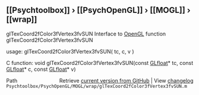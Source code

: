 ## [[Psychtoolbox]] &#8250; [[PsychOpenGL]] &#8250; [[MOGL]] &#8250; [[wrap]]

glTexCoord2fColor3fVertex3fvSUN  Interface to [OpenGL](OpenGL) function glTexCoord2fColor3fVertex3fvSUN  
  
usage:  glTexCoord2fColor3fVertex3fvSUN( tc, c, v )  
  
C function:  void glTexCoord2fColor3fVertex3fvSUN(const [GLfloat](GLfloat)\* tc, const [GLfloat](GLfloat)\* c, const [GLfloat](GLfloat)\* v)  




<div class="code_header" style="text-align:right;">
  <span style="float:left;">Path&nbsp;&nbsp;</span> <span class="counter">Retrieve <a href=
  "https://raw.github.com/Psychtoolbox-3/Psychtoolbox-3/beta/Psychtoolbox/PsychOpenGL/MOGL/wrap/glTexCoord2fColor3fVertex3fvSUN.m">current version from GitHub</a> | View <a href=
  "https://github.com/Psychtoolbox-3/Psychtoolbox-3/commits/beta/Psychtoolbox/PsychOpenGL/MOGL/wrap/glTexCoord2fColor3fVertex3fvSUN.m">changelog</a></span>
</div>
<div class="code">
  <code>Psychtoolbox/PsychOpenGL/MOGL/wrap/glTexCoord2fColor3fVertex3fvSUN.m</code>
</div>

